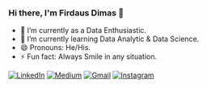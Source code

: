 ### Hi there, I'm Firdaus Dimas 👋

- 🔭 I’m currently as a Data Enthusiastic.
- 🌱 I’m currently learning Data Analytic & Data Science.
- 😄 Pronouns: He/His.
- ⚡ Fun fact: Always Smile in any situation.

<p>
  <a href="https://www.linkedin.com/in/firdaus-dimas-firdausdimas/" target="_blank"><img alt="LinkedIn" src="https://img.shields.io/badge/linkedin-%230077B5.svg?&style=for-the-badge&logo=linkedin&logoColor=white" /></a>   
  <a href="https://www.kaggle.com/firdausdimas" target="_blank"><img alt="Medium" src="https://img.shields.io/badge/Kaggle-2C8EBB?&style=for-the-badge&logo=kaggle&logoColor=white" /></a>  
  <a href="mailto:firdausdimasss95@gmail.com" target="_blank"><img alt="Gmail" src="https://img.shields.io/badge/gmail-D14836?&style=for-the-badge&logo=gmail&logoColor=white"/></a> 
  <a href="https://www.instagram.com/muhfirdaus20/" target="_blank"><img alt="Instagram" src="https://img.shields.io/badge/instagram-%23E4405F.svg?&style=for-the-badge&logo=instagram&logoColor=white" /></a>    
</p>
   
